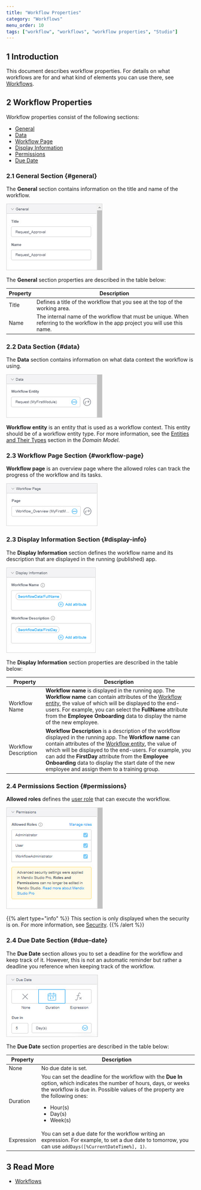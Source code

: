 ```yaml
---
title: "Workflow Properties"
category: "Workflows"
menu_order: 10
tags: ["workflow", "workflows", "workflow properties", "Studio"]
---
```


## 1 Introduction

This document describes workflow properties. For details on what workflows are for and what kind of elements you can use there, see [Workflows](workflows).

## 2 Workflow Properties

Workflow properties consist of the following sections:

* [General](#general)
* [Data](#data)
* [Workflow Page](#workflow-page)
* [Display Information](display-information)
* [Permissions](#permissions)
* [Due Date](#due-date)

### 2.1 General Section {#general}

The **General** section contains information on the title and name of the workflow.

![General Section](attachments/workflow-properties/general.jpg)

The **General** section properties are described in the table below:

| Property | Description                                                  |
| -------- | ------------------------------------------------------------ |
| Title    | Defines a title of the workflow that you see at the top of the working area. |
| Name     | The internal name of the workflow that must be unique. When referring to the workflow in the app project you will use this name. |

### 2.2 Data Section {#data}

The **Data** section contains information on what data context the workflow is using. 

![Data Section](attachments/workflow-properties/data.jpg)

**Workflow entity** is an entity that is used as a workflow context. This entity should be of a workflow entity type. For more information, see the [Entities and Their Types](domain-models#entity-types) section in the *Domain Model*.

### 2.3 Workflow Page Section {#workflow-page}

**Workflow page** is an overview page where the allowed roles can track the progress of the workflow and its tasks. 

![Workflow Page Section](attachments/workflow-properties/workflow-page.jpg)

### 2.3 Display Information Section {#display-info}

The **Display Information** section defines the workflow name and its description that are displayed in the running (published) app. 

![Display Information Section](attachments/workflow-properties/display-information.jpg)

The **Display Information** section properties are described in the table below:

| Property             | Description                                                  |
| -------------------- | ------------------------------------------------------------ |
| Workflow Name        | **Workflow name** is displayed in the running app. The **Workflow name** can contain attributes of the [Workflow entity](#data), the value of which will be displayed to the end-users. For example, you can select the **FullName** attribute from the **Employee Onboarding** data to display the name of the new employee. |
| Workflow Description | **Workflow Description** is a description of the workflow displayed in the running app. The **Workflow name** can contain attributes of the [Workflow entity](#data), the value of which will be displayed to the end-users. For example, you can add the **FirstDay** attribute from the **Employee Onboarding** data to display the start date of the new employee and assign them to a training group. |

### 2.4 Permissions Section {#permissions}

**Allowed roles** defines the [user role](settings-security##roles-and-permissions) that can execute the workflow.

![Permissions Section](attachments/workflow-properties/permissions.jpg)

{{% alert type="info" %}}
This section is only displayed when the security is on. For more information, see [Security](settings-security).
{{% /alert %}}

### 2.4 Due Date Section {#due-date}

The **Due Date** section allows you to set a deadline for the workflow and keep track of it. However, this is not an automatic reminder but rather a deadline you reference when keeping track of the workflow. 

![Due Date Section](attachments/workflow-properties/due-date.jpg)

The **Due Date** section properties are described in the table below:

| Property   | Description                                                  |
| ---------- | ------------------------------------------------------------ |
| None       | No due date is set.                                          |
| Duration   | You can set the deadline for the workflow with the **Due In** option, which indicates the number of hours, days, or weeks the workflow is due in. Possible values of the property are the following ones:<br /><ul><li>Hour(s)</li><li>Day(s)</li><li>Week(s)</li> </ul> |
| Expression | You can set a due date for the workflow writing an expression. For example, to set a due date to tomorrow, you can use `addDays([%CurrentDateTime%], 1)`. |

## 3 Read More

* [Workflows](workflows)